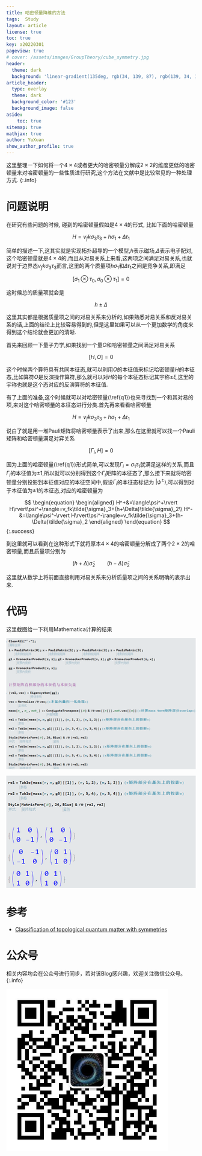 ```yaml
---
title: 哈密顿量降维的方法
tags:  Study
layout: article
license: true
toc: true
key: a20220301
pageview: true
# cover: /assets/images/GroupTheory/cube_symmetry.jpg
header:
  theme: dark
  background: 'linear-gradient(135deg, rgb(34, 139, 87), rgb(139, 34, 139))'
article_header:
  type: overlay
  theme: dark
  background_color: '#123'
  background_image: false
aside:
    toc: true
sitemap: true
mathjax: true
author: YuXuan
show_author_profile: true
---
```

这里整理一下如何将一个$4\times 4$或者更大的哈密顿量分解成$2\times 2$的维度更低的哈密顿量来对哈密顿量的一些性质进行研究,这个方法在文献中是比较常见的一种处理方式.
{:.info}
<!--more-->
# 问题说明
在研究有些问题的时候, 碰到的哈密顿量假如是$4\times 4$的形式, 比如下面的哈密顿量

$$
\begin{equation}
H=v_fk\sigma_3\tau_3+h\sigma_1+\Delta\tau_1\label{q1}
\end{equation}
$$

简单的描述一下,这其实就是实现拓扑超导的一个模型,$h$表示磁场,$\Delta$表示电子配对,这个哈密顿量就是$4\times 4$的,而且从对易关系上来看,这两项之间满足对易关系,也就说对于边界态$v_fk\sigma_3\tau_3$而言,这里的两个质量项$h\sigma_1$和$\Delta\tau_1$之间是竞争关系,即满足

$$
[\sigma_1\otimes\tau_0,\sigma_0\otimes \tau_1]=0
$$

这时候总的质量项就会是

$$
h\pm\Delta
$$

这里其实都是根据质量项之间的对易关系来分析的,如果熟悉对易关系和反对易关系的话,上面的结论上比较容易得到的,但是这里如果可以从一个更加数学的角度来得到这个结论就会更加的清晰.

首先来回顾一下量子力学,如果找到一个量$O$和哈密顿量之间满足对易关系

$$
[H,O]=0
$$

这个时候两个算符具有共同本征态,就可以利用$O$的本征值来标记哈密顿量$H$的本征态,比如算符$O$是反演操作算符,那么就可以对$H$的每个本征态标记其宇称$\pm\xi$,这里的宇称也就是这个态对应的反演算符的本征值.

有了上面的准备,这个时候就可以对哈密顿量(\ref{q1})也来寻找到一个和其对易的项,来对这个哈密顿量的本征态进行分类.首先再来看看哈密顿量

$$
\begin{equation}
H=v_fk\sigma_3\tau_3+h\sigma_1+\Delta\tau_1
\end{equation}
$$

说白了就是用一堆Pauli矩阵将哈密顿量表示了出来,那么在这里就可以找一个Pauli矩阵和哈密顿量满足对弈关系

$$
[\Gamma_i,H]=0
$$

因为上面的哈密顿量(\ref{q1})形式简单,可以发现$\Gamma_i=\sigma_1\tau_1$就满足这样的关系,而且$\Gamma_i$的本征值为$\pm 1$,所以就可以分别得到这个$\Gamma_i$矩阵的本征态了,那么接下来就将哈密顿量分别投影到本征值对应的本征空间中,假设$\Gamma_i$的本征态标记为
$\rvert\psi^\pm\rangle$,可以得到对于本征值为$\pm 1$的本征态,对应的哈密顿量为

$$
\begin{equation}
\begin{aligned}
H^+&=\langle\psi^+\rvert H\rvert\psi^+\rangle=v_fk\tilde{\sigma}_3+(h+\Delta)\tilde{\sigma}_2\\
H^-&=\langle\psi^-\rvert H\rvert\psi^-\rangle=v_fk\tilde{\sigma}_3+(h-\Delta)\tilde{\sigma}_2
\end{aligned}
\end{equation}
$$
{:.success}

到这里就可以看到在这种形式下就将原本$4\times 4$的哈密顿量分解成了两个$2\times 2$的哈密顿量,而且质量项分别为

$$
(h+\Delta)\tilde{\sigma}_2\qquad (h-\Delta)\tilde{\sigma}_2
$$

这里就从数学上将前面直接利用对易关系来分析质量项之间的关系明确的表示出来.

# 代码
这里截图给一下利用Mathematica计算的结果

![png](/assets/images/Majorana/f2.png)

![png](/assets/images/Majorana/f1.png)

# 参考
 - [Classification of topological quantum matter with symmetries](https://journals.aps.org/rmp/abstract/10.1103/RevModPhys.88.035005)

# 公众号
相关内容均会在公众号进行同步，若对该Blog感兴趣，欢迎关注微信公众号。
{:.info}

![png](/assets/images/qrcode.jpg)
